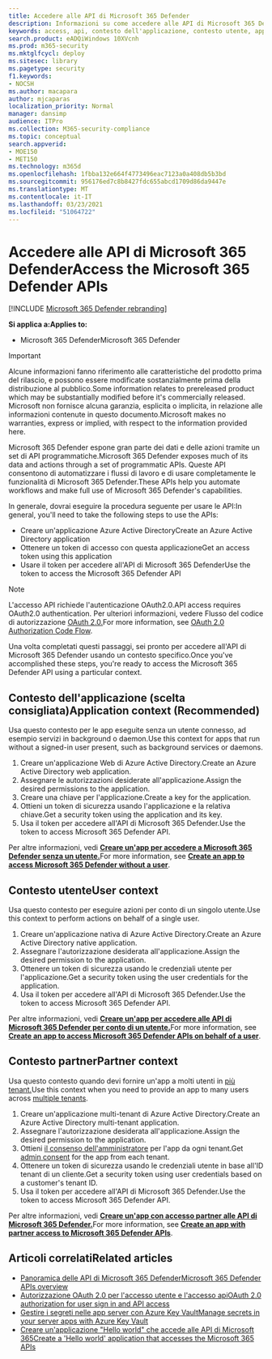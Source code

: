 ```yaml
---
title: Accedere alle API di Microsoft 365 Defender
description: Informazioni su come accedere alle API di Microsoft 365 Defender
keywords: access, api, contesto dell'applicazione, contesto utente, applicazione aad, token di accesso
search.product: eADQiWindows 10XVcnh
ms.prod: m365-security
ms.mktglfcycl: deploy
ms.sitesec: library
ms.pagetype: security
f1.keywords:
- NOCSH
ms.author: macapara
author: mjcaparas
localization_priority: Normal
manager: dansimp
audience: ITPro
ms.collection: M365-security-compliance
ms.topic: conceptual
search.appverid:
- MOE150
- MET150
ms.technology: m365d
ms.openlocfilehash: 1fbba132e664f4773496eac7123a0a408db5b3bd
ms.sourcegitcommit: 956176ed7c8b8427fdc655abcd1709d86da9447e
ms.translationtype: MT
ms.contentlocale: it-IT
ms.lasthandoff: 03/23/2021
ms.locfileid: "51064722"
---
```

# <a name="access-the-microsoft-365-defender-apis"></a><span data-ttu-id="95b4a-104">Accedere alle API di Microsoft 365 Defender</span><span class="sxs-lookup"><span data-stu-id="95b4a-104">Access the Microsoft 365 Defender APIs</span></span>

[!INCLUDE [Microsoft 365 Defender rebranding](../includes/microsoft-defender.md)]

<span data-ttu-id="95b4a-105">**Si applica a:**</span><span class="sxs-lookup"><span data-stu-id="95b4a-105">**Applies to:**</span></span>

- <span data-ttu-id="95b4a-106">Microsoft 365 Defender</span><span class="sxs-lookup"><span data-stu-id="95b4a-106">Microsoft 365 Defender</span></span>

> [!IMPORTANT]
> <span data-ttu-id="95b4a-107">Alcune informazioni fanno riferimento alle caratteristiche del prodotto prima del rilascio, e possono essere modificate sostanzialmente prima della distribuzione al pubblico.</span><span class="sxs-lookup"><span data-stu-id="95b4a-107">Some information relates to prereleased product which may be substantially modified before it's commercially released.</span></span> <span data-ttu-id="95b4a-108">Microsoft non fornisce alcuna garanzia, esplicita o implicita, in relazione alle informazioni contenute in questo documento.</span><span class="sxs-lookup"><span data-stu-id="95b4a-108">Microsoft makes no warranties, express or implied, with respect to the information provided here.</span></span>

<span data-ttu-id="95b4a-109">Microsoft 365 Defender espone gran parte dei dati e delle azioni tramite un set di API programmatiche.</span><span class="sxs-lookup"><span data-stu-id="95b4a-109">Microsoft 365 Defender exposes much of its data and actions through a set of programmatic APIs.</span></span> <span data-ttu-id="95b4a-110">Queste API consentono di automatizzare i flussi di lavoro e di usare completamente le funzionalità di Microsoft 365 Defender.</span><span class="sxs-lookup"><span data-stu-id="95b4a-110">These APIs help you automate workflows and make full use of Microsoft 365 Defender's capabilities.</span></span>

<span data-ttu-id="95b4a-111">In generale, dovrai eseguire la procedura seguente per usare le API:</span><span class="sxs-lookup"><span data-stu-id="95b4a-111">In general, you'll need to take the following steps to use the APIs:</span></span>

- <span data-ttu-id="95b4a-112">Creare un'applicazione Azure Active Directory</span><span class="sxs-lookup"><span data-stu-id="95b4a-112">Create an Azure Active Directory application</span></span>
- <span data-ttu-id="95b4a-113">Ottenere un token di accesso con questa applicazione</span><span class="sxs-lookup"><span data-stu-id="95b4a-113">Get an access token using this application</span></span>
- <span data-ttu-id="95b4a-114">Usare il token per accedere all'API di Microsoft 365 Defender</span><span class="sxs-lookup"><span data-stu-id="95b4a-114">Use the token to access the Microsoft 365 Defender API</span></span>

> [!NOTE]
> <span data-ttu-id="95b4a-115">L'accesso API richiede l'autenticazione OAuth2.0.</span><span class="sxs-lookup"><span data-stu-id="95b4a-115">API access requires OAuth2.0 authentication.</span></span> <span data-ttu-id="95b4a-116">Per ulteriori informazioni, vedere Flusso del codice di autorizzazione [OAuth 2.0.](/azure/active-directory/develop/active-directory-v2-protocols-oauth-code)</span><span class="sxs-lookup"><span data-stu-id="95b4a-116">For more information, see [OAuth 2.0 Authorization Code Flow](/azure/active-directory/develop/active-directory-v2-protocols-oauth-code).</span></span>

<span data-ttu-id="95b4a-117">Una volta completati questi passaggi, sei pronto per accedere all'API di Microsoft 365 Defender usando un contesto specifico.</span><span class="sxs-lookup"><span data-stu-id="95b4a-117">Once you've accomplished these steps, you're ready to access the Microsoft 365 Defender API using a particular context.</span></span>

## <a name="application-context-recommended"></a><span data-ttu-id="95b4a-118">Contesto dell'applicazione (scelta consigliata)</span><span class="sxs-lookup"><span data-stu-id="95b4a-118">Application context (Recommended)</span></span>

<span data-ttu-id="95b4a-119">Usa questo contesto per le app eseguite senza un utente connesso, ad esempio servizi in background o daemon.</span><span class="sxs-lookup"><span data-stu-id="95b4a-119">Use this context for apps that run without a signed-in user present, such as background services or daemons.</span></span>

1. <span data-ttu-id="95b4a-120">Creare un'applicazione Web di Azure Active Directory.</span><span class="sxs-lookup"><span data-stu-id="95b4a-120">Create an Azure Active Directory web application.</span></span>
2. <span data-ttu-id="95b4a-121">Assegnare le autorizzazioni desiderate all'applicazione.</span><span class="sxs-lookup"><span data-stu-id="95b4a-121">Assign the desired permissions to the application.</span></span>
3. <span data-ttu-id="95b4a-122">Creare una chiave per l'applicazione.</span><span class="sxs-lookup"><span data-stu-id="95b4a-122">Create a key for the application.</span></span>
4. <span data-ttu-id="95b4a-123">Ottieni un token di sicurezza usando l'applicazione e la relativa chiave.</span><span class="sxs-lookup"><span data-stu-id="95b4a-123">Get a security token using the application and its key.</span></span>
5. <span data-ttu-id="95b4a-124">Usa il token per accedere all'API di Microsoft 365 Defender.</span><span class="sxs-lookup"><span data-stu-id="95b4a-124">Use the token to access  Microsoft 365 Defender API.</span></span>

<span data-ttu-id="95b4a-125">Per altre informazioni, vedi **[Creare un'app per accedere a Microsoft 365 Defender senza un utente.](api-create-app-web.md)**</span><span class="sxs-lookup"><span data-stu-id="95b4a-125">For more information, see **[Create an app to access Microsoft 365 Defender without a user](api-create-app-web.md)**.</span></span>

## <a name="user-context"></a><span data-ttu-id="95b4a-126">Contesto utente</span><span class="sxs-lookup"><span data-stu-id="95b4a-126">User context</span></span>

<span data-ttu-id="95b4a-127">Usa questo contesto per eseguire azioni per conto di un singolo utente.</span><span class="sxs-lookup"><span data-stu-id="95b4a-127">Use this context to perform actions on behalf of a single user.</span></span>

1. <span data-ttu-id="95b4a-128">Creare un'applicazione nativa di Azure Active Directory.</span><span class="sxs-lookup"><span data-stu-id="95b4a-128">Create an Azure Active Directory native application.</span></span>
2. <span data-ttu-id="95b4a-129">Assegnare l'autorizzazione desiderata all'applicazione.</span><span class="sxs-lookup"><span data-stu-id="95b4a-129">Assign the desired permission to the application.</span></span>
3. <span data-ttu-id="95b4a-130">Ottenere un token di sicurezza usando le credenziali utente per l'applicazione.</span><span class="sxs-lookup"><span data-stu-id="95b4a-130">Get a security token using the user credentials for the application.</span></span>
4. <span data-ttu-id="95b4a-131">Usa il token per accedere all'API di Microsoft 365 Defender.</span><span class="sxs-lookup"><span data-stu-id="95b4a-131">Use the token to access  Microsoft 365 Defender API.</span></span>

<span data-ttu-id="95b4a-132">Per altre informazioni, vedi **[Creare un'app per accedere alle API di Microsoft 365 Defender per conto di un utente.](api-create-app-user-context.md)**</span><span class="sxs-lookup"><span data-stu-id="95b4a-132">For more information, see **[Create an app to access Microsoft 365 Defender APIs on behalf of a user](api-create-app-user-context.md)**.</span></span>

## <a name="partner-context"></a><span data-ttu-id="95b4a-133">Contesto partner</span><span class="sxs-lookup"><span data-stu-id="95b4a-133">Partner context</span></span>

<span data-ttu-id="95b4a-134">Usa questo contesto quando devi fornire un'app a molti utenti in [più tenant.](/azure/active-directory/develop/single-and-multi-tenant-apps)</span><span class="sxs-lookup"><span data-stu-id="95b4a-134">Use this context when you need to provide an app to many users across [multiple tenants](/azure/active-directory/develop/single-and-multi-tenant-apps).</span></span>

1. <span data-ttu-id="95b4a-135">Creare un'applicazione multi-tenant di Azure Active Directory.</span><span class="sxs-lookup"><span data-stu-id="95b4a-135">Create an Azure Active Directory multi-tenant application.</span></span>
2. <span data-ttu-id="95b4a-136">Assegnare l'autorizzazione desiderata all'applicazione.</span><span class="sxs-lookup"><span data-stu-id="95b4a-136">Assign the desired permission to the application.</span></span>
3. <span data-ttu-id="95b4a-137">Ottieni [il consenso dell'amministratore](/azure/active-directory/develop/v2-permissions-and-consent#requesting-consent-for-an-entire-tenant) per l'app da ogni tenant.</span><span class="sxs-lookup"><span data-stu-id="95b4a-137">Get [admin consent](/azure/active-directory/develop/v2-permissions-and-consent#requesting-consent-for-an-entire-tenant) for the app from each tenant.</span></span>
4. <span data-ttu-id="95b4a-138">Ottenere un token di sicurezza usando le credenziali utente in base all'ID tenant di un cliente.</span><span class="sxs-lookup"><span data-stu-id="95b4a-138">Get a security token using user credentials based on a customer's tenant ID.</span></span>
5. <span data-ttu-id="95b4a-139">Usa il token per accedere all'API di Microsoft 365 Defender.</span><span class="sxs-lookup"><span data-stu-id="95b4a-139">Use the token to access  Microsoft 365 Defender API.</span></span>

<span data-ttu-id="95b4a-140">Per altre informazioni, vedi **[Creare un'app con accesso partner alle API di Microsoft 365 Defender.](api-partner-access.md)**</span><span class="sxs-lookup"><span data-stu-id="95b4a-140">For more information, see **[Create an app with partner access to Microsoft 365 Defender APIs](api-partner-access.md)**.</span></span>

## <a name="related-articles"></a><span data-ttu-id="95b4a-141">Articoli correlati</span><span class="sxs-lookup"><span data-stu-id="95b4a-141">Related articles</span></span>

- [<span data-ttu-id="95b4a-142">Panoramica delle API di Microsoft 365 Defender</span><span class="sxs-lookup"><span data-stu-id="95b4a-142">Microsoft 365 Defender APIs overview</span></span>](api-overview.md)
- [<span data-ttu-id="95b4a-143">Autorizzazione OAuth 2.0 per l'accesso utente e l'accesso api</span><span class="sxs-lookup"><span data-stu-id="95b4a-143">OAuth 2.0 authorization for user sign in and API access</span></span>](/azure/active-directory/develop/active-directory-v2-protocols-oauth-code)
- [<span data-ttu-id="95b4a-144">Gestire i segreti nelle app server con Azure Key Vault</span><span class="sxs-lookup"><span data-stu-id="95b4a-144">Manage secrets in your server apps with Azure Key Vault</span></span>](/learn/modules/manage-secrets-with-azure-key-vault/)
- [<span data-ttu-id="95b4a-145">Creare un'applicazione "Hello world" che accede alle API di Microsoft 365</span><span class="sxs-lookup"><span data-stu-id="95b4a-145">Create a 'Hello world' application that accesses the Microsoft 365 APIs</span></span>](api-hello-world.md)